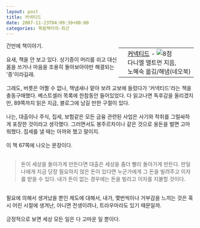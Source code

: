 ```yaml
---
layout: post
title: 커넥티드
date: 2007-11-23T04:09:39+00:00
categories: 북컬렉터의-최근
---
```

<DIV class=ttbReview style="FLOAT: right; align: right">
<TABLE>
<TBODY>
<TR>
<TD><A href="http://www.aladdin.co.kr/shop/wproduct.aspx?ISBN=897337883x&amp;ttbkey=ttbjinto1216001&amp;copyPaper=1"><IMG alt="" src="http://image.aladdin.co.kr/coveretc/book/covermini/897337883x_1.jpg" border=0></A></TD>
<TD style="VERTICAL-ALIGN: top" align=left><A class=aladdin_title href="http://www.aladdin.co.kr/shop/wproduct.aspx?ISBN=897337883x&amp;ttbkey=ttbjinto1216001&amp;copyPaper=1"><FONT color=#000000>커넥티드</FONT></A> - <IMG alt=8점 src="http://image.aladdin.co.kr/img/common/star_s8.gif" border=0><br />다니엘 앨트먼 지음, <br />노혜숙 옮김/해냄(네오북)</TD></TR></TBODY></TABLE></DIV>간만에 책이야기.<br /><br />요새, 책을 안 보고 있다. 상기증이 머리를 쉬고 대신 몸을 쓰거나 마음을 조용히 돌아보아야만 해결되는 '증'이라길래.<br /><br />그래도, 버릇은 어쩔 수 없나, 책냄새나 맡아 보려 교보에 들렀다가 '커넥티드'라는 책을 충동구매했다. 베스트셀러 목록에 한참동안 들어있었다. 다 읽고나면 독후감을 올리겠지만, 89쪽까지 읽은 지금, 블로그에 남길 만한 구절이 있다.<br /><br />나는, 대출이나 주식, 집세, 보험같은 모든 금융 관련된 사업은 사기와 착취를 그럴싸하게 포장한 것이라고 생각했다. 그러면서도 봉주르차이나 같은 것으로 용돈을 벌면 고마워했다. 집세를 낼 때는 아까와 했고 말이지.<br /><br />이 책 67쪽에 나오는 문장이다.<br /><br />
<BLOCKQUOTE>돈이 세상을 돌아가게 만든다면 대출은 세상을 좀더 빨리 돌아가게 만든다. 만일 나에게 지금 당장 필요하지 않은 돈이 있다면 누군가에게 그 돈을 빌려주고 이자를 받을 수 있다. 내가 돈이 없는 경우에는 돈을 빌리고 이자를 지불할 것이다.</BLOCKQUOTE><br />필요에 의해서 생겨났을 뿐인 제도에 대해서, 내가, 몇번씩이나 거부감을 느끼는 것은 혹시 어린 시절에 생겨난, 아니면 전생이려나, 트라우마라도 있기 때문일까. <br /><br />긍정적으로 보면 세상 모든 일은 다 고마운 일 뿐이다.
